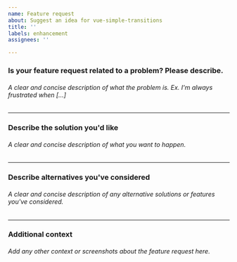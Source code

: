 ```yaml
---
name: Feature request
about: Suggest an idea for vue-simple-transitions
title: ''
labels: enhancement
assignees: ''

---
```


### Is your feature request related to a problem? Please describe.
###### A clear and concise description of what the problem is. Ex. I'm always frustrated when [...]

---
### Describe the solution you'd like
###### A clear and concise description of what you want to happen.

---
### Describe alternatives you've considered
###### A clear and concise description of any alternative solutions or features you've considered.

---
### Additional context
###### Add any other context or screenshots about the feature request here.
